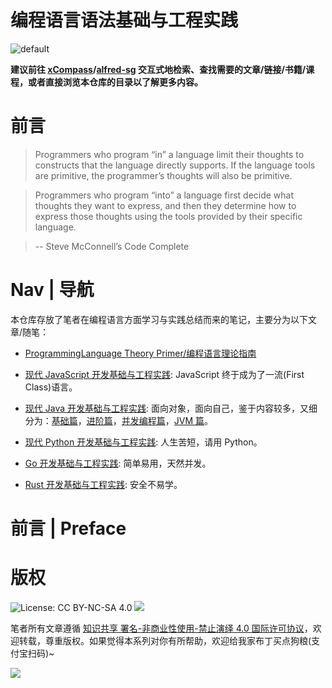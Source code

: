 # 编程语言语法基础与工程实践

![default](https://user-images.githubusercontent.com/5803001/47262684-025c2e00-d522-11e8-8c82-4a5afcf428d1.png)

**建议前往 [xCompass](https://wxyyxc1992.github.io/home/#/search)/[alfred-sg](https://github.com/wxyyxc1992/xCompass/tree/master/soogle/alfred-sg) 交互式地检索、查找需要的文章/链接/书籍/课程，或者直接浏览本仓库的目录以了解更多内容。**

# 前言

> Programmers who program “in” a language limit their thoughts to constructs that the language directly supports. If the language tools are primitive, the programmer’s thoughts will also be primitive.

> Programmers who program “into” a language first decide what thoughts they want to express, and then they determine how to express those thoughts using the tools provided by their specific language.

> -- Steve McConnell’s Code Complete

# Nav | 导航

本仓库存放了笔者在编程语言方面学习与实践总结而来的笔记，主要分为以下文章/随笔：

- [ProgrammingLanguage Theory Primer/编程语言理论指南](./Theory)

- [现代 JavaScript 开发基础与工程实践](./JavaScript): JavaScript 终于成为了一流(First Class)语言。

- [现代 Java 开发基础与工程实践](./Java): 面向对象，面向自己，鉴于内容较多，又细分为：[基础篇](./Java/Fundamentals)，[进阶篇](./Java/DevOps)，[并发编程篇](./Java/ConcurrentProgramming)，[JVM 篇](./Java/JVM)。

- [现代 Python 开发基础与工程实践](./Python): 人生苦短，请用 Python。

- [Go 开发基础与工程实践](./Rust): 简单易用，天然并发。

- [Rust 开发基础与工程实践](./Rust): 安全不易学。

# 前言 | Preface

# 版权

![License: CC BY-NC-SA 4.0](https://img.shields.io/badge/License-CC%20BY--NC--SA%204.0-lightgrey.svg)
![](https://parg.co/bDm)

笔者所有文章遵循 [知识共享 署名-非商业性使用-禁止演绎 4.0 国际许可协议](https://creativecommons.org/licenses/by-nc-nd/4.0/deed.zh)，欢迎转载，尊重版权。如果觉得本系列对你有所帮助，欢迎给我家布丁买点狗粮(支付宝扫码)~

![](https://github.com/wxyyxc1992/OSS/blob/master/2017/8/1/Buding.jpg?raw=true)
